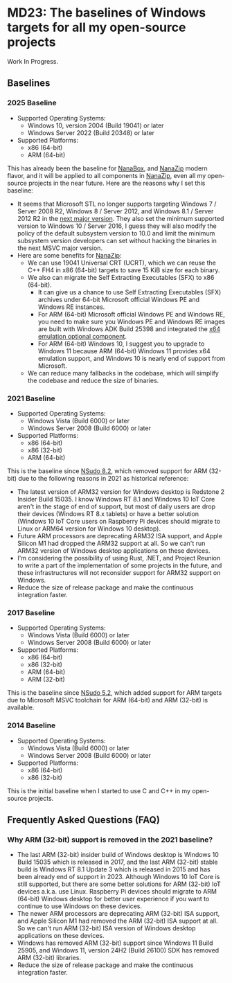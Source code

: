 ﻿# MD23: The baselines of Windows targets for all my open-source projects

Work In Progress.

## Baselines

### 2025 Baseline

- Supported Operating Systems:
  - Windows 10, version 2004 (Build 19041) or later
  - Windows Server 2022 (Build 20348) or later
- Supported Platforms:
  - x86 (64-bit)
  - ARM (64-bit)

This has already been the baseline for [NanaBox], and [NanaZip] modern flavor,
and it will be applied to all components in [NanaZip], even all my open-source
projects in the near future. Here are the reasons why I set this baseline:

[NanaBox]: https://github.com/M2Team/NanaBox
[NanaZip]: https://github.com/M2Team/NanaZip

- It seems that Microsoft STL no longer supports targeting Windows 7 / Server
  2008 R2, Windows 8 / Server 2012, and Windows 8.1 / Server 2012 R2 in the
  [next major version]. They also set the minimum supported version to Windows
  10 / Server 2016, I guess they will also modify the policy of the default
  subsystem version to 10.0 and limit the minimum subsystem version developers
  can set without hacking the binaries in the next MSVC major version.
- Here are some benefits for [NanaZip]:
  - We can use 19041 Universal CRT (UCRT), which we can reuse the C++ FH4 in x86
    (64-bit) targets to save 15 KiB size for each binary.
  - We also can migrate the Self Extracting Executables (SFX) to x86 (64-bit).
    - It can give us a chance to use Self Extracting Executables (SFX) archives
      under 64-bit Microsoft official Windows PE and Windows RE instances.
    - For ARM (64-bit) Microsoft official Windows PE and Windows RE, you need to
      make sure you Windows PE and Windows RE images are built with Windows ADK
      Build 25398 and integrated the [x64 emulation optional component].
    - For ARM (64-bit) Windows 10, I suggest you to upgrade to Windows 11
      because ARM (64-bit) Windows 11 provides x64 emulation support, and
      Windows 10 is nearly end of support from Microsoft.
  - We can reduce many fallbacks in the codebase, which will simplify the
    codebase and reduce the size of binaries.

[next major version]: https://github.com/microsoft/STL/wiki/Changelog/0ce45c7fa09f7857f52d8497790b26dc126bb250#upcoming-changes-preview-1
[x64 emulation optional component]: https://learn.microsoft.com/en-us/windows-hardware/manufacture/desktop/winpe-add-packages--optional-components-reference?#32

### 2021 Baseline

- Supported Operating Systems:
  - Windows Vista (Build 6000) or later
  - Windows Server 2008 (Build 6000) or later
- Supported Platforms:
  - x86 (64-bit)
  - x86 (32-bit)
  - ARM (64-bit)

This is the baseline since [NSudo 8.2], which removed support for ARM (32-bit)
due to the following reasons in 2021 as historical reference:

[NSudo 8.2]: https://github.com/M2TeamArchived/NSudo/releases/tag/8.2

- The latest version of ARM32 version for Windows desktop is Redstone 2 Insider
  Build 15035. I know Windows RT 8.1 and Windows 10 IoT Core aren't in the 
  stage of end of support, but most of daily users are drop their devices 
  (Windows RT 8.x tablets) or have a better solution (Windows 10 IoT Core users
  on Raspberry Pi devices should migrate to Linux or ARM64 version for Windows
  10 desktop).
- Future ARM processors are deprecating ARM32 ISA support, and Apple Silicon M1
  had dropped the ARM32 support at all. So we can't run ARM32 version of 
  Windows desktop applications on these devices.
- I'm considering the possibility of using Rust, .NET, and Project Reunion to
  write a part of the implementation of some projects in the future, and these
  infrastructures will not reconsider support for ARM32 support on Windows.
- Reduce the size of release package and make the continuous integration
  faster.

### 2017 Baseline

- Supported Operating Systems:
  - Windows Vista (Build 6000) or later
  - Windows Server 2008 (Build 6000) or later
- Supported Platforms:
  - x86 (64-bit)
  - x86 (32-bit)
  - ARM (64-bit)
  - ARM (32-bit)

This is the baseline since [NSudo 5.2], which added support for ARM targets due
to Microsoft MSVC toolchain for ARM (64-bit) and ARM (32-bit) is available.

[NSudo 5.2]: https://github.com/M2TeamArchived/NSudo/releases/tag/5.2

### 2014 Baseline

- Supported Operating Systems:
  - Windows Vista (Build 6000) or later
  - Windows Server 2008 (Build 6000) or later
- Supported Platforms:
  - x86 (64-bit)
  - x86 (32-bit)

This is the initial baseline when I started to use C and C++ in my open-source
projects.

## Frequently Asked Questions (FAQ)

### Why ARM (32-bit) support is removed in the 2021 baseline?

- The last ARM (32-bit) insider build of Windows desktop is Windows 10 Build
  15035 which is released in 2017, and the last ARM (32-bit) stable build is
  Windows RT 8.1 Update 3 which is released in 2015 and has been already
  end of support in 2023. Although Windows 10 IoT Core is still supported, but
  there are some better solutions for ARM (32-bit) IoT devices a.k.a. use Linux.
  Raspberry Pi devices should migrate to ARM (64-bit) Windows desktop for better
  user experience if you want to continue to use Windows on these devices.
- The newer ARM processors are deprecating ARM (32-bit) ISA support, and Apple
  Silicon M1 had removed the ARM (32-bit) ISA support at all. So we can't run
  ARM (32-bit) ISA version of Windows desktop applications on these devices.
- Windows has removed ARM (32-bit) support since Windows 11 Build 25905, and 
  Windows 11, version 24H2 (Build 26100) SDK has removed ARM (32-bit) libraries.
- Reduce the size of release package and make the continuous integration faster.
